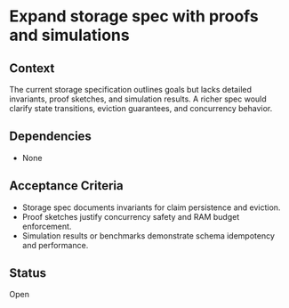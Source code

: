 # Expand storage spec with proofs and simulations

## Context
The current storage specification outlines goals but lacks detailed
invariants, proof sketches, and simulation results. A richer spec would
clarify state transitions, eviction guarantees, and concurrency behavior.

## Dependencies
- None

## Acceptance Criteria
- Storage spec documents invariants for claim persistence and eviction.
- Proof sketches justify concurrency safety and RAM budget enforcement.
- Simulation results or benchmarks demonstrate schema idempotency and performance.

## Status
Open
